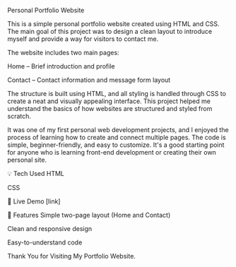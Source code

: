 Personal Portfolio Website

This is a simple personal portfolio website created using HTML and CSS. The main goal of this project was to design a clean layout to introduce myself and provide a way for visitors to contact me.

The website includes two main pages:

Home – Brief introduction and profile

Contact – Contact information and message form layout

The structure is built using HTML, and all styling is handled through CSS to create a neat and visually appealing interface. This project helped me understand the basics of how websites are structured and styled from scratch.

It was one of my first personal web development projects, and I enjoyed the process of learning how to create and connect multiple pages. The code is simple, beginner-friendly, and easy to customize. It's a good starting point for anyone who is learning front-end development or creating their own personal site.

💡 Tech Used
HTML

CSS

🔗 Live Demo
[link]

📂 Features
Simple two-page layout (Home and Contact)

Clean and responsive design

Easy-to-understand code

Thank You for Visiting My Portfolio Website.


